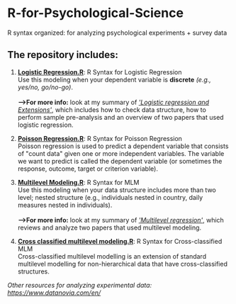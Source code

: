 # R-for-Psychological-Science
R syntax organized: for analyzing psychological experiments + survey data

## The repository includes:
1. [**Logistic Regression.R**](https://github.com/yyklee/R-for-Psychological-Science/blob/main/Logistic%20Regression.R): R Syntax for Logistic Regression <br />
      Use this modeling when your dependent variable is **discrete** _(e.g., yes/no, go/no-go)_. <br /><br /> **-->For more info:** look at my summary of [_'Logistic regression and Extensions'_](https://github.com/yyklee/R-for-Psychological-Science/blob/main/Logistic%20Regression%20Review.pdf), which includes how to check data structure, how to perform sample pre-analysis and an overview of two papers that used logistic regression.

2. [**Poisson Regression.R**](https://github.com/yyklee/R-for-Psychological-Science/blob/main/Poisson%20Regression.R): R Syntax for Poisson Regression<br />
      Poisson regression is used to predict a dependent variable that consists of "count data" given one or more independent variables. The variable we want to predict is called the dependent variable (or sometimes the response, outcome, target or criterion variable).

3. [**Multilevel Modeling.R**](https://github.com/yyklee/R-for-Psychological-Science/blob/main/Multilevel%20Modeling.R): R Syntax for MLM <br />
      Use this modeling when your data structure includes more than two level; nested structure (e.g., individuals nested in country, daily measures nested in individuals). <br /><br /> **-->For more info:**  look at my summary of [_'Multilevel regression'_](https://github.com/yyklee/R-for-Psychological-Science/blob/main/Multilevel%20Modeling_research_review.pdf), which reviews and analyze two papers that used multilevel modeling. 

4. [**Cross classified multilevel modeling.R**](https://github.com/yyklee/R-for-Psychological-Science/blob/main/Cross%20classified%20multilevel%20modeling.R): R Syntax for Cross-classified MLM<br />
      Cross-classified multilevel modelling is an extension of standard multilevel modelling for non-hierarchical data that have cross-classified structures.

*Other resources for analyzing experimental data: https://www.datanovia.com/en/*
